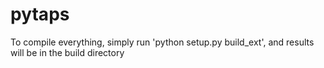 pytaps
======

To compile everything, simply run 'python setup.py build_ext', and results will be in the build directory


